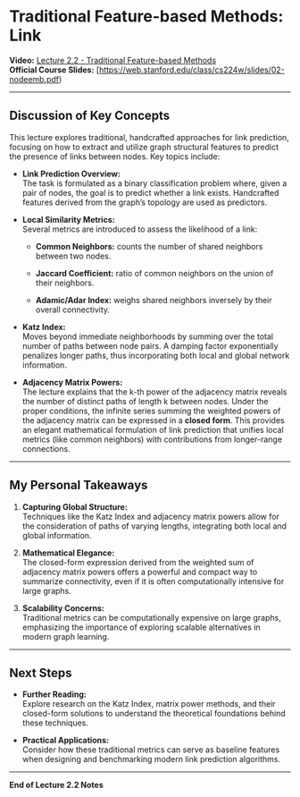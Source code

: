 # Traditional Feature-based Methods: Link

**Video:** [Lecture 2.2 - Traditional Feature-based Methods](https://www.youtube.com/watch?v=4dVwlE9jYxY&list=PLoROMvodv4rPLKxIpqhjhPgdQy7imNkDn&index=5)  
**Official Course Slides:** [https://web.stanford.edu/class/cs224w/slides/02-nodeemb.pdf)

***

## Discussion of Key Concepts

This lecture explores traditional, handcrafted approaches for link prediction, focusing on how to extract and utilize graph structural features to predict the presence of links between nodes. Key topics include:

- **Link Prediction Overview:**  
    The task is formulated as a binary classification problem where, given a pair of nodes, the goal is to predict whether a link exists. Handcrafted features derived from the graph’s topology are used as predictors.
    
- **Local Similarity Metrics:**  
    Several metrics are introduced to assess the likelihood of a link:
    
    - **Common Neighbors:** counts the number of shared neighbors between two nodes.
        
    - **Jaccard Coefficient:** ratio of common neighbors on the union of their neighbors.
        
    - **Adamic/Adar Index:** weighs shared neighbors inversely by their overall connectivity.
        
- **Katz Index:**  
    Moves beyond immediate neighborhoods by summing over the total number of paths between node pairs. A damping factor exponentially penalizes longer paths, thus incorporating both local and global network information.
    
- **Adjacency Matrix Powers:**  
    The lecture explains that the k-th power of the adjacency matrix reveals the number of distinct paths of length k between nodes. 
    Under the proper conditions, the infinite series summing the weighted powers of the adjacency matrix can be expressed in a **closed form**. This provides an elegant mathematical formulation of link prediction that unifies local metrics (like common neighbors) with contributions from longer-range connections.

---

## My Personal Takeaways

	
1. **Capturing Global Structure:**  
    Techniques like the Katz Index and adjacency matrix powers allow for the consideration of paths of varying lengths, integrating both local and global information.
    
2. **Mathematical Elegance:**  
    The closed-form expression derived from the weighted sum of adjacency matrix powers offers a powerful and compact way to summarize connectivity, even if it is often computationally intensive for large graphs.
    
3. **Scalability Concerns:**  
    Traditional metrics can be computationally expensive on large graphs, emphasizing the importance of exploring scalable alternatives in modern graph learning.

---

## Next Steps

- **Further Reading:**  
    Explore research on the Katz Index, matrix power methods, and their closed-form solutions to understand the theoretical foundations behind these techniques.
    
- **Practical Applications:**  
    Consider how these traditional metrics can serve as baseline features when designing and benchmarking modern link prediction algorithms.
    

---

**End of Lecture 2.2 Notes**